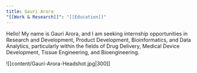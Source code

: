 ```yaml
---
title: Gauri Arora
"[[Work & Research]]": "[[Education]]"
---
```


Hello! My name is Gauri Arora, and I am seeking internship opportunities in Research and Development, Product Development, Bioinformatics, and Data Analytics, particularly within the fields of Drug Delivery, Medical Device Development, Tissue Engineering, and Bioengineering.

![[content/Gauri-Arora-Headshot.jpg|300]]

